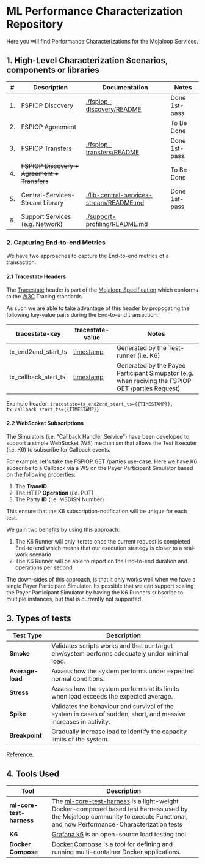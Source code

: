 # ML Performance Characterization Repository

Here you will find Performance Characterizations for the Mojaloop Services.

## 1. High-Level Characterization Scenarios, components or libraries

| #  | Description  | Documentation | Notes |
|---|---|---|---|
| 1. | FSPIOP Discovery | [./fspiop-discovery/README](./fspiop-discovery/README.md) | Done 1st-pass. |
| 2. | ~~FSPIOP Agreement~~ |   | To Be Done |
| 3. | FSPIOP Transfers | [./fspiop-transfers/README](./fspiop-transfers/README.md) | Done 1st-pass. |
| 4. | ~~FSPIOP Discovery + Agreement + Transfers~~ |   | To Be Done |
| 5. | Central-Services-Stream Library | [./lib-central-services-stream/README.md](./lib-central-services-stream/README.md)| Done 1st-pass |
| 6. | Support Services (e.g. Network) | [./support-profiling/README.md](./support-profiling/README.md) |

### 2. Capturing End-to-end Metrics

We have two approaches to capture the End-to-end metrics of a transaction.

#### 2.1 Tracestate Headers

The [Tracestate](https://github.com/mojaloop/mojaloop-specification/blob/master/fspiop-api/documents/Tracing%20v1.0.md#table-4--data-model-for-tracestate-list-member-values) header is part of the [Mojaloop Specification](https://github.com/mojaloop/mojaloop-specification/blob/master/fspiop-api/documents/Tracing%20v1.0.md) which conforms to the [W3C](https://github.com/mojaloop/mojaloop-specification/blob/master/fspiop-api/documents/Tracing%20v1.0.md#5-references) Tracing standards.

As such we are able to take advantage of this header by propogating the following key-value pairs during the End-to-end transaction:

| tracestate-key | tracestate-value | Notes |
|---|---|---|
| tx_end2end_start_ts | [timestamp](https://developer.mozilla.org/en-US/docs/Web/JavaScript/Reference/Global_Objects/Date/now) | Generated by the Test-runner (i.e. K6) |
| tx_callback_start_ts | [timestamp](https://developer.mozilla.org/en-US/docs/Web/JavaScript/Reference/Global_Objects/Date/now) | Generated by the Payee Participant Simupator (e.g. when reciving the FSPIOP GET /parties Request) |

Example header: `tracestate=tx_end2end_start_ts={{TIMESTAMP}}, tx_callback_start_ts={{TIMESTAMP}}`

#### 2.2 WebScoket Subscriptions

The Simulators (i.e. "Callback Handler Service") have been developed to support a simple WebSocket (WS) mechanism that allows the Test Executer (i.e. K6) to subscribe for Callback events.

For example, let's take the FSPIOP GET /parties use-case. Here we have K6 subscribe to a Callback via a WS on the Payer Participant Simulator based on the following properties:

1. The **TraceID**
2. The HTTP **Operation** (i.e. PUT)
3. The Party **ID** (i.e. MSDISN Number)

This ensure that the K6 subscription-notification will be unique for each test.

We gain two benefits by using this approach:

1. The K6 Runner will only iterate once the current request is completed End-to-end which means that our execution strategy is closer to a real-work scenario.
2. The K6 Runner will be able to report on the End-to-end duration and operations per second.

The down-sides of this approach, is that it only works well when we have a single Payer Participant Simulator. Its possible that we can support scaling the Payer Participant Simulator by having the K6 Runners subscribe to multiple instances, but that is currently not supported.

## 3. Types of tests

| Test Type  | Description  |
|---|---|
| **Smoke** | Validates scripts works and that our target env/system performs adequately under minimal load. |
| **Average-load** | Assess how the system performs under expected normal conditions. |
| **Stress** | Assess how the system performs at its limits when load exceeds the expected average. |
| **Spike** | Validates the behaviour and survival of the system in cases of sudden, short, and massive increases in activity. |
| **Breakpoint** | Gradually increase load to identify the capacity limits of the system. |

[Reference](https://k6.io/docs/test-types/load-test-types/#different-tests-for-different-goals).

## 4. Tools Used

| Tool | Description |
|---|---|
| **ml-core-test-harness** | The [ml-core-test-harness](https://github.com/mojaloop/ml-core-test-harness) is a light-weight Docker-composed based test harness used by the Mojaloop community to execute Functional, and now Performance-Characterization tests |
| **K6** | [Grafana k6](https://k6.io/docs/) is an open-source load testing tool. |
| **Docker Compose**  | [Docker Compose](https://docs.docker.com/compose/) is a tool for defining and running multi-container Docker applications. |
